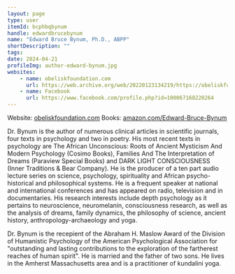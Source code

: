 ```yaml
---
layout: page
type: user
itemId: bcphbqbynum
handle: edwardbrucebynum
name: "Edward Bruce Bynum, Ph.D., ABPP"
shortDescription: ""
tags:
date: 2024-04-21
profileImg: author-edward-bynum.jpg
websites:
    - name: obeliskfoundation.com
      url: https://web.archive.org/web/20220123134219/https://obeliskfoundation.com/
    - name: Facebook
      url: https://www.facebook.com/profile.php?id=100067168220264
---
```


Website: [obeliskfoundation.com](https://web.archive.org/web/20220123134219/https://obeliskfoundation.com/)
Books: [amazon.com/Edward-Bruce-Bynum](https://www.amazon.com/Edward-Bruce-Bynum/e/B001K7WMXU?ref=sr_ntt_srch_lnk_1&qid=1584830830&sr=8-1)

Dr. Bynum is the author of numerous clinical articles in scientific journals, four texts in psychology and two in poetry. His most recent texts in psychology are The African Unconscious: Roots of Ancient Mysticism And Modern Psychology (Cosimo Books), Families And The Interpretation of Dreams (Paraview Special Books) and DARK LIGHT CONSCIOUSNESS (Inner Traditions & Bear Company). He is the producer of a ten part audio lecture series on science, psychology, spirituality and African psycho-historical and philosophical systems. He is a frequent speaker at national and international conferences and has appeared on radio, television and in documentaries. His research interests include depth psychology as it pertains to neuroscience, neuromelanin, consciousness research, as well as the analysis of dreams, family dynamics, the philosophy of science, ancient history, anthropology-archaeology and yoga.

Dr. Bynum is the recepient of the Abraham H. Maslow Award of the Division of Humanistic Psychology of the American Psychological Association for "outstanding and lasting contributions to the exploration of the fartherest reaches of human spirit". He is married and the father of two sons. He lives in the Amherst Massachusetts area and is a practitioner of kundalini yoga.
